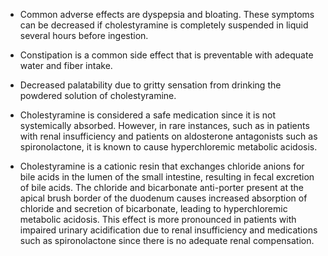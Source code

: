 - Common adverse effects are dyspepsia and bloating. These symptoms can be decreased if cholestyramine is completely suspended in liquid several hours before ingestion.

- Constipation is a common side effect that is preventable with adequate water and fiber intake.

- Decreased palatability due to gritty sensation from drinking the powdered solution of cholestyramine.

- Cholestyramine is considered a safe medication since it is not systemically absorbed. However, in rare instances, such as in patients with renal insufficiency and patients on aldosterone antagonists such as spironolactone, it is known to cause hyperchloremic metabolic acidosis.

- Cholestyramine is a cationic resin that exchanges chloride anions for bile acids in the lumen of the small intestine, resulting in fecal excretion of bile acids. The chloride and bicarbonate anti-porter present at the apical brush border of the duodenum causes increased absorption of chloride and secretion of bicarbonate, leading to hyperchloremic metabolic acidosis. This effect is more pronounced in patients with impaired urinary acidification due to renal insufficiency and medications such as spironolactone since there is no adequate renal compensation.